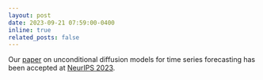 ```yaml
---
layout: post
date: 2023-09-21 07:59:00-0400
inline: true
related_posts: false
---
```


Our <a href='https://arxiv.org/abs/2307.11494'>paper</a> on unconditional diffusion models for time series forecasting has been accepted at <a href='https://neurips.cc'>NeurIPS 2023</a>.

